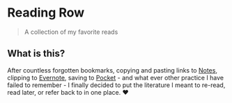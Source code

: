 # Reading Row 

> A collection of my favorite reads

## What is this? 

After countless forgotten bookmarks, copying and pasting links to [Notes](https://www.icloud.com/notes), clipping to [Evernote](https://evernote.com/products/webclipper), saving to [Pocket](https://getpocket.com) - and what ever other practice I have failed to remember - I finally decided to put the literature I meant to re-read, read later, or refer back to in one place. :heart:
